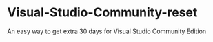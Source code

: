 # Visual-Studio-Community-reset
An easy way to get extra 30 days for Visual Studio Community Edition
